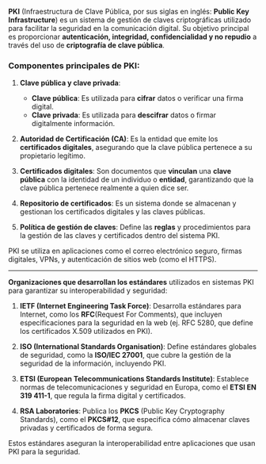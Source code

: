 **PKI** (Infraestructura de Clave Pública, por sus siglas en inglés: **Public Key Infrastructure**) es un sistema de gestión de claves criptográficas utilizado para facilitar la seguridad en la comunicación digital. Su objetivo principal es proporcionar **autenticación, integridad, confidencialidad y no repudio** a través del uso de **criptografía de clave pública**.

### Componentes principales de PKI:

1. **Clave pública y clave privada**:
    - **Clave pública**: Es utilizada para **cifrar** datos o verificar una firma digital.
    - **Clave privada**: Es utilizada para **descifrar** datos o firmar digitalmente información.

2. **Autoridad de Certificación (CA)**: Es la entidad que emite los **certificados digitales**, asegurando que la clave pública pertenece a su propietario legítimo.

3. **Certificados digitales**: Son documentos que **vinculan** una **clave pública** con la identidad de un individuo o **entidad**, garantizando que la clave pública pertenece realmente a quien dice ser.

4. **Repositorio de certificados**: Es un sistema donde se almacenan y gestionan los certificados digitales y las claves públicas.

5. **Política de gestión de claves**: Define las **reglas** y procedimientos para la gestión de las claves y certificados dentro del sistema PKI.

PKI se utiliza en aplicaciones como el correo electrónico seguro, firmas digitales, VPNs, y autenticación de sitios web (como el HTTPS).

---
**Organizaciones que desarrollan los estándares** utilizados en sistemas PKI para garantizar su interoperabilidad y seguridad:

1. **IETF (Internet Engineering Task Force)**: Desarrolla estándares para Internet, como los **RFC**(Request For Comments), que incluyen especificaciones para la seguridad en la web (ej. RFC 5280, que define los certificados X.509 utilizados en PKI).

2. **ISO (International Standards Organisation)**: Define estándares globales de seguridad, como la **ISO/IEC 27001**, que cubre la gestión de la seguridad de la información, incluyendo PKI.

3. **ETSI (European Telecommunications Standards Institute)**: Establece normas de telecomunicaciones y seguridad en Europa, como el **ETSI EN 319 411-1**, que regula la firma digital y certificados.

4. **RSA Laboratories**: Publica los **PKCS** (Public Key Cryptography Standards), como el **PKCS#12**, que especifica cómo almacenar claves privadas y certificados de forma segura.

Estos estándares aseguran la interoperabilidad entre aplicaciones que usan PKI para la seguridad.